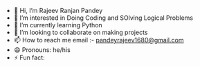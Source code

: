 - 👋 Hi, I’m Rajeev Ranjan Pandey
- 👀 I’m interested in Doing Coding and SOlving Logical Problems
- 🌱 I’m currently learning Python
- 💞️ I’m looking to collaborate on making projects
- 📫 How to reach me email :- pandeyrajeev1680@gmail.com
- 😄 Pronouns: he/his
- ⚡ Fun fact: 

<!---
officialcodingculture/officialcodingculture is a ✨ special ✨ repository because its `README.md` (this file) appears on your GitHub profile.
You can click the Preview link to take a look at your changes.
--->
